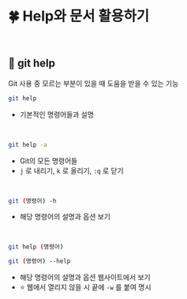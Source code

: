 # 🍀 Help와 문서 활용하기

<br>

## 🧸 git **help**

Git 사용 중 모르는 부분이 있을 때 도움을 받을 수 있는 기능

```bash
git help
```

- 기본적인 명령어들과 설명

<br>

```bash
git help -a
```

- Git의 모든 명령어들
- `j` 로 내리기, `k` 로 올리기, `:q` 로 닫기

<br>

```bash
git (명령어) -h
```

- 해당 명령어의 설명과 옵션 보기

<br>

```bash
git help (명령어)
```

```bash
git (명령어) --help
```

- 해당 명령어의 설명과 옵션 웹사이트에서 보기
- ⭐ 웹에서 열리지 않을 시 끝에 `-w` 를 붙여 명시
